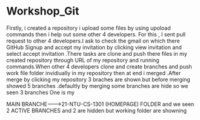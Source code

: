 # Workshop_Git
Firstly, i created a repository i upload some files by using upoload commands 
then i help out some  other 4 developers.
For this , I sent pull request to other 4 developers.I ask to check the gmail on which there GitHub Signup
and accept my invitation by clicking view invitation and select accept invitation .There tasks are clone and
push there files in my created repository through URL of my repository and running commands.When other 4 developers
clone and create branches and push work file folder invidiually  in my repository then at end i merged .After merge
by clicking my repository 3 braches are shown but before merging showed 5 branches .defaultly by merging some branches
are hide so we seen 3 branches One is my


MAIN BRANCHE--->21-NTU-CS-1301 (HOMEPAGE) FOLDER and we seen 2 ACTIVE BRANCHES
and 2 are hidden but working folder are showning  
